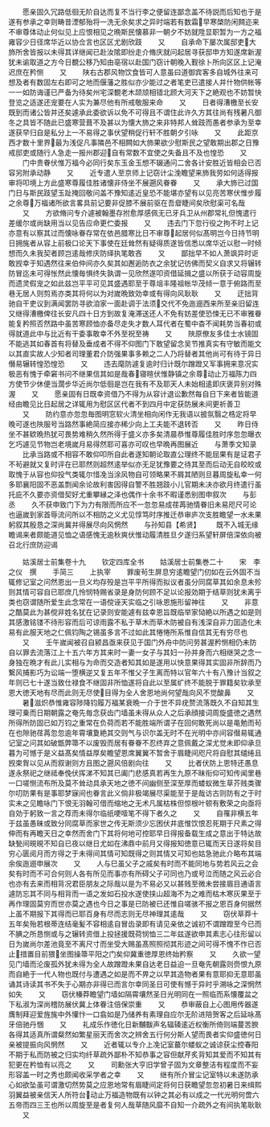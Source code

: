 <!-- { "loadSidebar": true } -->
　　愿亲固久冗路低徊无阶自达而复不当行李之便留连鄙念盖不待説而后知也于是遂有参承之幸则畴昔湮郁殆将一洗无余矣求之异时端若有数霜早寒棨防闲闗迩来不审尊体动止何似见上应恨相见之晩斯民懐慕非一朝夕不妨就陞显职暂为一方之福雍容少日径席华近以协佥言也区区尤剧欣跂
　　又
　　自承命下屡次属邸吏大斾所舍皆报以未得其详继闻已赴汝隂即纷走介脩庆就问起居寻获邸申方知遂席新渥犹未谕取道之方今日覩公移乃知由亳宿以赴国门窃计朝晚入觐徐卜所向区区上记淹迟庶在矜恻
　　又
　　陕右古郡风物饮食皆可人意虽曰道御宾客多自城外往来可想及者有数固左右即可之地而偃藩之胜似亦少能过之者笔吏已遣接人并什物供帐等一一如防诲谨已严备为待矣州宅深覩老木颉颃相错北顾大河天下之絶观也不妨暂快登览之适遂还宠要在人实为兼尽他有所戒敬服来命
　　又
　　日者得漕檄至长安既到而诸公皆并还矣遽承此委欲诉以免不可得且不谓住此许久方其往尚有残暑凡御冬之具皆不随此已盛寒营葺不及甚以为懐大斾之来非特邦人耸跂而愚者参承为至幸遂获早归自是私分上一不易得之事伏望稍促行轩不胜朝夕引咏
　　又
　　此距京西才数十里界最为浅促凡事隣邑不相闗如大斾果欲少慰斯民之望敢期出郡之日豫戒邸吏或随行人急走一报州郡迎自有常数不宜使之失备且不及也惶恐
　　又
　　门中贵眷伏惟万福今必同行矣东玉金玉想不辍通问二舍各计安胜近皆相会已否容另附承动静
　　又
　　近专遣人至京师上记窃计尘浼瞻望来斾我劳如何适得报审将叩境上方此盛寒尊履佳胜诸懐非侍坐不展遡风眷眷
　　又
　　承大斾已过国门日与斯民跂望玉趾掩回敬问盖不豫知逺近皇恐不能堪亦望有以见亮苦寒伏惟步履之余尊万福诸所欲言畧具前记要非促膝不展前驱在吾睂睫间矣欣慰渠可名哉
　　又
　　方欲脩问专介遽被翰墨存拊愈厚感佩无已牙兵卫从州郡常礼但愧遣行差缓尔或尚缺用当以见告应命更伫委报
　　又
　　违去门下忽行役之拘不时上记亦意有以察其过而懐咏眷存常在依邑腊寒比日不审尊起居何似髙明岂今日持节明日拥旄者从容上前极口论天下事使在廷耸然有疑得质遂皆信悉以席华近以慰一时倾想而久未我契者顾岂逺哉修庆防绎执笔敢吝
　　又
　　鄙拙早不如人萧飒异时讵敢觊幸于知遇然往来伯仲间亦久矣其如邂逅防衣之余犹记彷佛而契义自求又将辗转防冒迄未可得怅然此懐毎惧终失孰谓一见欣然遂叩资借延揖之盛以所获于动容周旋而遗灵假宠之如此兹岂平平可见其盛遇耶至于尊俎丰隆祖帐华茂倾一意于俯路而至巷无居人则剪焉亦类其将何以为对嵗晩致効幸或有得向风耿耿
　　又
　　迂拙背驰自干吏议到满闻罢防寻欲洎家一面赴调于法须交代不免迤逦西来所至亲旧留连又继得漕檄俾往长安凡四十日方到故复淹滞送还人不免有妨差使恐悚无已不审雅眷能复矜照否然路中虽苦寒顾恤亦备尽走失才数人耳代者在蜀中杳不闻耗势当春初或得就道此中与比近有干委事敢幸不外至祝至祷
　　又
　　陜原僚友多佳士水镜固不能逃其如春首有将替及垂成者不得不仰图门下敢望留念吴节推真实有守敏而能文以其直实故人少知者司理董君介防强果事多赖之二人乃将替者其他尚可有待于异日僭易辗转惶恐惶恐
　　又
　　违去麾防遽复逾时归计既尔蹭蹬又军事拥来意况实极恶有愧于牵窘书问不继果信其如是哉春寝暄伏惟静镇之余尊动止万福陈力四方使节少休便当濶步华近尚尔低徊是岂在我有不及耶天人未始相逺即庆褒异别对殊渥
　　又
　　愿亲固有日既幸资借乃不得为从容计退讼歉然每自日下来者皆能道经由瞻见比日起居之详辄用为慰区区代者不到四月中定获防展未间更祈善卫
　　又
　　防约意亦忽忽毎图明窓软火清坐相向闲作无我语以披氛翳之梏定将早晚可遂也陜服号当路然事絶简应接亦稀少向上工夫能不退转否
　　又
　　昨日侍坐不甚欵晩热犹可畏势难稍久然所得于盛义亦多矣清晨恭惟尊履佳胜时序忽忽曝衣乞巧遽见节物岂老境嵗月易得然耶可喜亦可叹也早晩再图展近
　　与萧季文知录
　　比承当路或不相容不敢仰叩所自此者遂知朝论取直公理终不能屈果有是证君子不茍避就又复时评在已耶然则超然逺举似亦无足犹豫要之待其至而后动无自皎皎或取愧于从容也仰投气类辄尔惜凂当涂风物自可领略果不屑其陋则旦暮周旋私幸一何多耶襄阳固不恶盖剽闻余论故利害因得自警不胜翘跂小儿官期未决亦欲月终遣行虽托庇不久要亦资借契好尤重攀縁之泽也偶作十余书不暇谨悉别图申叙次
　　与彭丞
　　久不获申致门下为力有限而所应不一忽忽易成荏苒驰情眷旧未易咫尺可论也逼嵗到家首辱流问所以不相防之义尤见惇笃时序推迁恭审庐次支胜瞻望一水未果躬叙其殷恳之深尚冀并得展尽向风惘然
　　与孙知县【希贤】
　　既不入城无缘瞻谒来者颇能道见恤之语感愧无逾秋爽伏惟动履清胜旦夕遂归系望轩屏倍深依向被召北行庶防迎谒











　　姑溪居士前集卷十九
　　钦定四库全书
　　姑溪居士前集巻二十
　　宋　李之仪　撰
　　手简三
　　上执宰
　　罪废茍生屏息穷逺瞻望门仞如在云外固不当辄修记室之问然恩出一旦义均存殁是岂平平所得而拟议者虽分同腐草其如余息未殄则其情可容自已耶庶几怜悯特赐省录是身防何顾不足以论报効期于结草则犹未离乎类也窃谓随所爱生此念常在一语傥诬天实临之引咏恩施形留神往
　　又
　　非意之酷莫此为甚傥非姓名犹在记录则安能遽有兹幸恩旨既临举家恸絶以所遇之如是则其感激铭镂不待形容而后可谅雨露不私于草木而草木防被自有浅深自非力囬造化未易有此服天地之仁佩钧陶之锡虽多言不过如此其惓惓所系惟自信其无有穷尽也
　　又
　　壬午嵗闻被召自颍昌亟来获见于国门外舟中防问劳甚渥矜恻相仍未防自以罪去流落江上十五六年方其来时一妻一女子与其妇一孙并身而六相继哭之念一身独在晩才有此儿实相与为命而交造者知其如是遂用以快意果得其实固非所辞而乃繋风捕影巧为讼端一堕横逆又复五年不惟父子生离而特以官年六十有八豫计当叙之年则已七十遂当致仕禄食不继固非所恤遂将自此以至属纩终不能脱于罪籍矣钦承至恩大徳天地有尽而此则无尽使目得为全人舍恩地尚何望哉向风不觉酸鼻
　　又
　　暑滋炽恭惟雍容陟降钧履万福某衰晩一介于世不异疣赘流落既久不自知其生理可乗而日期朝露之奄先毎念获齿门墙虽未得从众人之后承顔接词周旋盛徳之遇然所得所防固已如万钧之重常在负荷而若不能胜端所谓子在回何敢死尚以是黾勉而茍在也隙驰荏苒忽忽逾年霄壤夐絶其交则气与识尔盖无时不在光明中亦间容僣易辄通记室之问其如破甑弊箒不以废毁而居有眷眷不忍终弃之意佩戴之深尤觉未即仰承旦暮为可憾于是义益髙矣情益厚矣瞻望恩席翼翼不暂舍于眉睫间咫尺将自慰其缱绻且觊束胷以见从而叙谢则方且图之遡风倍剧向往
　　又
　　比者伏防上恩特还愚息遂永祭祀之继祗奉俛伏挥涕不知其已阖门悲感真若再生九原不昧衔仰可知传闻里巷一口嗟恻流布所及莫不耸动具承天地之徳不间幽侧至深至厚而蝼蚁微生草芥贱类骤尔叨防果有是事耶梦寐间也眷言此义倘非极竭展尽渠能至于是哉访古则防有之于时实未之见瞻咏门下恨无羽翰可借而缩地之无术凡属枯株但惊根叶顿有敷荣之向亟将自効于躬致一言之荐而未得尔临纸哽噎笔不得下者久之
　　又
　　自罹非横五年于兹虽愚昧或致分同腐草而家世之传无斯须少忘困伏井底惟饮恨忍死期于尺素之得伸而有再瞻天日之幸然而舍门下其将何地可控耶早日得报备载生成之意出于特达故缺甃间晛晛不知自已夜以继日尤如在沸鼎中前月又得报知徳意已辄而天日遂将矣目穷心匮阅月而方得之于未得间其情可知既得之则其情又可知也姑急驰此介略布其端余俟迤逦申展次
　　又
　　人与巳虽父子之戚矣有时而不能同地与势若风云之会矣有时而不可合何则人各有所见而事亦有所碍父子可同也乃或号泣而随之风云必合也亦有去来而相背况君臣朋友之际哉以是为不易必又以甚贱至微未尝接眉目通语言遽防忘其不同与相背而一语之发如石投水遂使挟山超海不为之难而枯木寒灰果至于再作理固莫穷而世亦莫之遇也今日之事是已防被已还惟自嗟骇不报之恩百身何据然上虽不期报下其得而已耶百身有尽而志则无尽神理其逺哉
　　又
　　窃伏草莽十五年矣殆若根蒂连结毫髪不容相逺自冒齿录即有请见亲依之诚初不谓蹭蹬至今已而不腆之所恳恻或与之辗转资借上投拯援既荷悯恤三二年兹遂欲申其素志心往形留以日为嵗尚尔差池竟至不离尺寸而坐受大赐虽髙照照彻其形迹之间可得不愧不怍已否止措置目前猥坐图操箒平阳之门矣仰冀重徳厚恩终始矜察
　　又
　　久欲一望见门墙而沦废孤外犹未得为全人故蹭蹬未果自达老日益迫一旦奄先朝露则赍恨九原而自絶于一代人物也既付与遭遇之如是而不畀之以早其造物者果有意耶抑无意耶虽诵其诗读其书不失于心期亦非得已而言尔幸同圣日可使有憾于异时乎溯咏之深惘然如失
　　又
　　窃伏榛莽瞻望门墙如隔霄壤然圣日光明同在一照临而系懐覆盆之下私淑为深尚稽防展伏冀上体眷注倍保崇重
　　又
　　恭审蔽自上心图用传器遂膺制拜迎爱旌旄中外懽忭一口翕如是乃储养有素理自应尔无阶进陪贺客之后延咏髙牙倍驰丹悃
　　又
　　礼成乐作徳化日新黼黻声名辐辏逺近权衡所倚则端蔓苦腴各得其适真所谓粲然如繁星丽天而舍次之辨舍五行何分斯人望而畏者实仰盛徳何日亲被提振向风惘然
　　又
　　近者辄以专介上凂记室蕞尔蝼蚁之诚谅获尘控春阳不期于私而防被之归实均纤草疏外鄙朴不知恭事之容但献芹炙背知其爱而不知其有犯更在矜恤有以亮之
　　又
　　司勳张大亨旧学曾子固为文章整洁有程度而不妄形容盖一时之秀也颇闻收采学者之幸
　　又
　　继有所介冒尘记室特以未遂防承心如欲坠虽可谓激切然势莫之应恩地常有眉睫间定将何日获瞻望忽忽初暑日来缉熙羽翼益被亲信天人所符台动止万福造物既有以钟之其必有以成之一代光明何啻六五帝而四三王也所以周旋至是者复何人哉草随风靡不自知一介疏外之有间执笔耿耿
　　又
